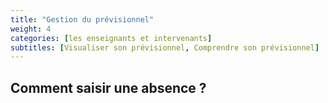```yaml
---
title: "Gestion du prévisionnel"
weight: 4
categories: [les enseignants et intervenants]
subtitles: [Visualiser son prévisionnel, Comprendre son prévisionnel]
---
```


## Comment saisir une absence ?

